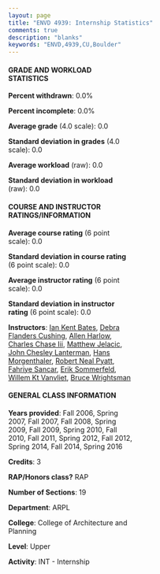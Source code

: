 ```yaml
---
layout: page
title: "ENVD 4939: Internship Statistics"
comments: true
description: "blanks"
keywords: "ENVD,4939,CU,Boulder"
---
```

<head>
<script src="https://ajax.googleapis.com/ajax/libs/jquery/2.1.3/jquery.min.js"></script>
<script src="https://dl.dropboxusercontent.com/s/pc42nxpaw1ea4o9/highcharts.js?dl=0"></script>
<!-- <script src="../assets/js/highcharts.js"></script> -->
<style type="text/css">@font-face {
	font-family: "Bebas Neue";
	src: url(https://www.filehosting.org/file/details/544349/BebasNeue Regular.otf) format("opentype");
	}
	h1.Bebas { 
		font-family: "Bebas Neue", Verdana, Tahoma;
	}
</style>
</head>
<body>
	<div id="container" style="float: right; width: 45%; height: 88%; margin-left: 2.5%; margin-right: 2.5%;"></div>
	<script language="JavaScript">
		$(document).ready(function() {
		var chart = {type: 'column'};
		var title = {text: 'Grade Distribution'};
		var xAxis = {categories: ['A','B','C','D','F'],crosshair: true};
		var yAxis = {min: 0,title: {text: 'Percentage'}};
		var tooltip = {headerFormat: '<center><b><span style="font-size:20px">{point.key}</span></b></center>',
		               pointFormat: '<td style="padding:0"><b>{point.y:.1f}%</b></td>',
		               footerFormat: '</table>',shared: true,useHTML: true};
		var plotOptions = {column: {pointPadding: 0.0,borderWidth: 0}};  
		var credits = {enabled: false};var series= [{name: 'Percent',data: [0.0,0.0,0.0,0.0,0.0,]}];
		var json = {};
		json.chart = chart;
		json.title = title;
		json.tooltip = tooltip;
		json.xAxis = xAxis;
		json.yAxis = yAxis;  
		json.series = series;
		json.plotOptions = plotOptions;  
		json.credits = credits;
		$('#container').highcharts(json);
	});
	</script>
</body>
			   
#### GRADE AND WORKLOAD STATISTICS

**Percent withdrawn**: 0.0%

**Percent incomplete**: 0.0%

**Average grade** (4.0 scale): 0.0

**Standard deviation in grades** (4.0 scale): 0.0

**Average workload** (raw): 0.0

**Standard deviation in workload** (raw): 0.0

#### COURSE AND INSTRUCTOR RATINGS/INFORMATION

**Average course rating** (6 point scale): 0.0

**Standard deviation in course rating** (6 point scale): 0.0

**Average instructor rating** (6 point scale): 0.0

**Standard deviation in instructor rating** (6 point scale): 0.0

**Instructors**: <a href='../../instructors/Ian_Kent_Bates'>Ian Kent Bates</a>, <a href='../../instructors/Debra_Flanders_Cushing'>Debra Flanders Cushing</a>, <a href='../../instructors/Allen_Harlow'>Allen Harlow</a>, <a href='../../instructors/Charles_Chase_Iii'>Charles Chase Iii</a>, <a href='../../instructors/Matthew_Jelacic'>Matthew Jelacic</a>, <a href='../../instructors/John_Chesley_Lanterman'>John Chesley Lanterman</a>, <a href='../../instructors/Hans_Morgenthaler'>Hans Morgenthaler</a>, <a href='../../instructors/Robert_Neal_Pyatt'>Robert Neal Pyatt</a>, <a href='../../instructors/Fahriye_Sancar'>Fahriye Sancar</a>, <a href='../../instructors/Erik_Sommerfeld'>Erik Sommerfeld</a>, <a href='../../instructors/Willem_Kt_Vanvliet'>Willem Kt Vanvliet</a>, <a href='../../instructors/Bruce_Wrightsman'>Bruce Wrightsman</a>

#### GENERAL CLASS INFORMATION

**Years provided**: Fall 2006, Spring 2007, Fall 2007, Fall 2008, Spring 2009, Fall 2009, Spring 2010, Fall 2010, Fall 2011, Spring 2012, Fall 2012, Spring 2014, Fall 2014, Spring 2016

**Credits**: 3

**RAP/Honors class?** RAP

**Number of Sections**: 19

**Department**: ARPL

**College**: College of Architecture and Planning

**Level**: Upper

**Activity**: INT - Internship
